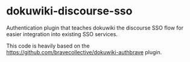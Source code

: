 dokuwiki-discourse-sso
==================

Authentication plugin that teaches dokuwiki the discourse SSO flow for easier integration into existing SSO services.

This code is heavily based on the https://github.com/bravecollective/dokuwiki-authbrave plugin.
